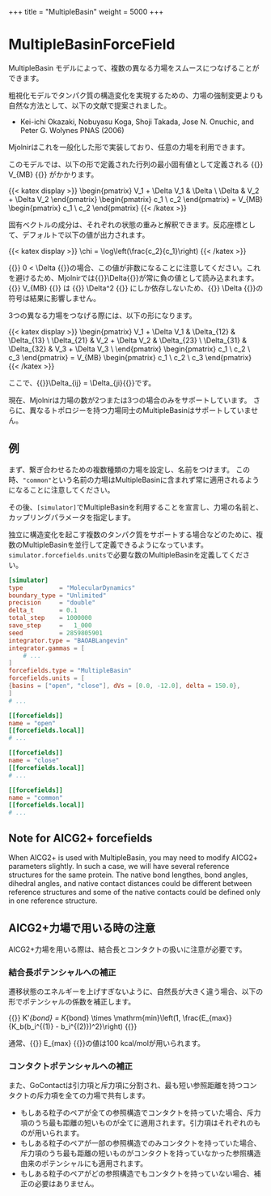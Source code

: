 +++
title = "MultipleBasin"
weight = 5000
+++

# MultipleBasinForceField


MultipleBasin モデルによって、複数の異なる力場をスムースにつなげることができます。

粗視化モデルでタンパク質の構造変化を実現するための、力場の強制変更よりも自然な方法として、以下の文献で提案されました。

- Kei-ichi Okazaki, Nobuyasu Koga, Shoji Takada, Jose N. Onuchic, and Peter G. Wolynes PNAS (2006)

Mjolnirはこれを一般化した形で実装しており、任意の力場を利用できます。

このモデルでは、以下の形で定義された行列の最小固有値として定義される {{<katex>}} V_{MB} {{</katex>}} がかかります。

{{< katex display >}}
\begin{pmatrix}
V_1 + \Delta V_1 & \Delta \\
\Delta & V_2 + \Delta V_2
\end{pmatrix}
\begin{pmatrix}
c_1 \\ c_2
\end{pmatrix}
= V_{MB}
\begin{pmatrix}
c_1 \\ c_2
\end{pmatrix}
{{< /katex >}}

固有ベクトルの成分は、それぞれの状態の重みと解釈できます。反応座標として、デフォルトで以下の値が出力されます。

{{< katex display >}}
\chi = \log\left(\frac{c_2}{c_1}\right)
{{< /katex >}}

{{<katex>}} 0 < \Delta {{</katex>}}の場合、この値が非数になることに注意してください。これを避けるため、Mjolnirでは{{<katex>}}\Delta{{</katex>}}が常に負の値として読み込まれます。
{{<katex>}} V_{MB} {{</katex>}} は {{<katex>}} \Delta^2 {{</katex>}} にしか依存しないため、{{<katex>}} \Delta {{</katex>}}の符号は結果に影響しません。

3つの異なる力場をつなげる際には、以下の形になります。

{{< katex display >}}
\begin{pmatrix}
V_1 + \Delta V_1 & \Delta_{12} & \Delta_{13} \\
\Delta_{21} & V_2 + \Delta V_2 & \Delta_{23} \\
\Delta_{31} & \Delta_{32} & V_3 + \Delta V_3 \\
\end{pmatrix}
\begin{pmatrix}
c_1 \\ c_2 \\ c_3
\end{pmatrix}
= V_{MB}
\begin{pmatrix}
c_1 \\ c_2 \\ c_3
\end{pmatrix}
{{< /katex >}}

ここで、{{<katex>}}\Delta_{ij} = \Delta_{ji}{{</katex>}}です。

現在、Mjolnirは力場の数が2つまたは3つの場合のみをサポートしています。
さらに、異なるトポロジーを持つ力場同士のMultipleBasinはサポートしていません。

## 例

まず、繋ぎ合わせるための複数種類の力場を設定し、名前をつけます。
この時、`"common"`という名前の力場はMultipleBasinに含まれず常に適用されるようになることに注意してください。

その後、`[simulator]`でMultipleBasinを利用することを宣言し、力場の名前と、カップリングパラメータを指定します。

独立に構造変化を起こす複数のタンパク質をサポートする場合などのために、複数のMultipleBasinを並行して定義できるようになっています。
`simulator.forcefields.units`で必要な数のMultipleBasinを定義してください。

```toml
[simulator]
type          = "MolecularDynamics"
boundary_type = "Unlimited"
precision     = "double"
delta_t       = 0.1
total_step    = 1000000
save_step     =   1_000
seed          = 2859805901
integrator.type = "BAOABLangevin"
integrator.gammas = [
    # ...
]
forcefields.type = "MultipleBasin"
forcefields.units = [
{basins = ["open", "close"], dVs = [0.0, -12.0], delta = 150.0},
]
# ...

[[forcefields]]
name = "open"
[[forcefields.local]]
# ...

[[forcefields]]
name = "close"
[[forcefields.local]]
# ...

[[forcefields]]
name = "common"
[[forcefields.local]]
# ...
```

## Note for AICG2+ forcefields

When AICG2+ is used with MultipleBasin, you may need to modify AICG2+ parameters slightly.
In such a case, we will have several reference structures for the same protein.
The native bond lengthes, bond angles, dihedral angles, and native contact distances could be different between reference structures and some of the native contacts could be defined only in one reference structure.

## AICG2+力場で用いる時の注意

AICG2+力場を用いる際は、結合長とコンタクトの扱いに注意が必要です。

### 結合長ポテンシャルへの補正

遷移状態のエネルギーを上げすぎないように、自然長が大きく違う場合、以下の形でポテンシャルの係数を補正します。

{{<katex display>}}
K'_{bond} = K_{bond} \times \mathrm{min}\left(1, \frac{E_{max}}{K_b(b_i^{(1)} - b_i^{(2)})^2}\right)
{{</katex>}}

通常、{{<katex>}} E_{max} {{</katex>}}の値は100 kcal/molが用いられます。

### コンタクトポテンシャルへの補正

また、GoContactは引力項と斥力項に分割され、最も短い参照距離を持つコンタクトの斥力項を全ての力場で共有します。

- もしある粒子のペアが全ての参照構造でコンタクトを持っていた場合、斥力項のうち最も距離の短いものが全てに適用されます。引力項はそれぞれのものが用いられます。
- もしある粒子のペアが一部の参照構造でのみコンタクトを持っていた場合、斥力項のうち最も距離の短いものがコンタクトを持っていなかった参照構造由来のポテンシャルにも適用されます。
- もしある粒子のペアがどの参照構造でもコンタクトを持っていない場合、補正の必要はありません。
